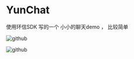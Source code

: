 # YunChat
使用环信SDK 写的一个 小小的聊天demo ， 比较简单

![github](https://raw.github.com/liangjiaxin/YunChat/master/slimage/ww.png "github")

![github](https://raw.github.com/liangjiaxin/YunChat/master/slimage/qq.png "github")
